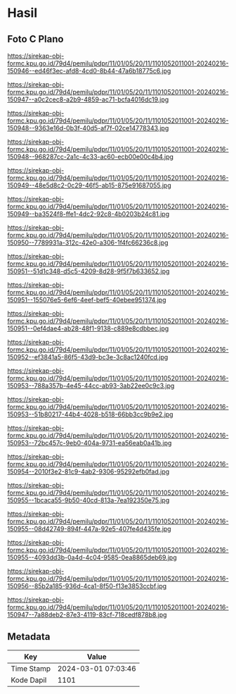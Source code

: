 # Hasil

## Foto C Plano

https://sirekap-obj-formc.kpu.go.id/79d4/pemilu/pdpr/11/01/05/20/11/1101052011001-20240216-150946--ed46f3ec-afd8-4cd0-8b44-47a6b18775c6.jpg

https://sirekap-obj-formc.kpu.go.id/79d4/pemilu/pdpr/11/01/05/20/11/1101052011001-20240216-150947--a0c2cec8-a2b9-4859-ac71-bcfa4016dc19.jpg

https://sirekap-obj-formc.kpu.go.id/79d4/pemilu/pdpr/11/01/05/20/11/1101052011001-20240216-150948--9363e16d-0b3f-40d5-af7f-02ce14778343.jpg

https://sirekap-obj-formc.kpu.go.id/79d4/pemilu/pdpr/11/01/05/20/11/1101052011001-20240216-150948--968287cc-2a1c-4c33-ac60-ecb00e00c4b4.jpg

https://sirekap-obj-formc.kpu.go.id/79d4/pemilu/pdpr/11/01/05/20/11/1101052011001-20240216-150949--48e5d8c2-0c29-46f5-ab15-875e91687055.jpg

https://sirekap-obj-formc.kpu.go.id/79d4/pemilu/pdpr/11/01/05/20/11/1101052011001-20240216-150949--ba3524f8-ffe1-4dc2-92c8-4b0203b24c81.jpg

https://sirekap-obj-formc.kpu.go.id/79d4/pemilu/pdpr/11/01/05/20/11/1101052011001-20240216-150950--7789931a-312c-42e0-a306-1f4fc66236c8.jpg

https://sirekap-obj-formc.kpu.go.id/79d4/pemilu/pdpr/11/01/05/20/11/1101052011001-20240216-150951--51d1c348-d5c5-4209-8d28-9f5f7b633652.jpg

https://sirekap-obj-formc.kpu.go.id/79d4/pemilu/pdpr/11/01/05/20/11/1101052011001-20240216-150951--155076e5-6ef6-4eef-bef5-40ebee951374.jpg

https://sirekap-obj-formc.kpu.go.id/79d4/pemilu/pdpr/11/01/05/20/11/1101052011001-20240216-150951--0ef4dae4-ab28-48f1-9138-c889e8cdbbec.jpg

https://sirekap-obj-formc.kpu.go.id/79d4/pemilu/pdpr/11/01/05/20/11/1101052011001-20240216-150952--ef3841a5-86f5-43d9-bc3e-3c8ac1240fcd.jpg

https://sirekap-obj-formc.kpu.go.id/79d4/pemilu/pdpr/11/01/05/20/11/1101052011001-20240216-150953--788a357b-4e45-44cc-ab93-3ab22ee0c9c3.jpg

https://sirekap-obj-formc.kpu.go.id/79d4/pemilu/pdpr/11/01/05/20/11/1101052011001-20240216-150953--51b80217-44b4-4028-b518-66bb3cc9b9e2.jpg

https://sirekap-obj-formc.kpu.go.id/79d4/pemilu/pdpr/11/01/05/20/11/1101052011001-20240216-150953--72bc457c-9eb0-404a-9731-ea56eab0a41b.jpg

https://sirekap-obj-formc.kpu.go.id/79d4/pemilu/pdpr/11/01/05/20/11/1101052011001-20240216-150954--2010f3e2-81c9-4ab2-9306-95292efb0fad.jpg

https://sirekap-obj-formc.kpu.go.id/79d4/pemilu/pdpr/11/01/05/20/11/1101052011001-20240216-150955--1bcaca55-9b50-40cd-813a-7ea192350e75.jpg

https://sirekap-obj-formc.kpu.go.id/79d4/pemilu/pdpr/11/01/05/20/11/1101052011001-20240216-150955--08d42749-894f-447a-92e5-407fe4d435fe.jpg

https://sirekap-obj-formc.kpu.go.id/79d4/pemilu/pdpr/11/01/05/20/11/1101052011001-20240216-150955--4093dd3b-0a4d-4c04-9585-0ea8865deb69.jpg

https://sirekap-obj-formc.kpu.go.id/79d4/pemilu/pdpr/11/01/05/20/11/1101052011001-20240216-150956--85b2a185-936d-4ca1-8f50-f13e3853ccbf.jpg

https://sirekap-obj-formc.kpu.go.id/79d4/pemilu/pdpr/11/01/05/20/11/1101052011001-20240216-150947--7a88deb2-87e3-4119-83cf-718cedf878b8.jpg


## Metadata

| Key        | Value               |
| ---------- | ------------------- |
| Time Stamp | 2024-03-01 07:03:46 |
| Kode Dapil | 1101                |



